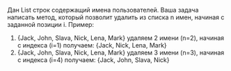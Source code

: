 Дан List строк содержащий имена пользователей. Ваша задача написать метод, который позволит удалить из списка n имен, начиная с заданной позиции i.
Пример:

1. {Jack, John, Slava, Nick, Lena, Mark} удаляем 2 имени (n=2), начиная с индекса (i=1) получаем: {Jack, Nick, Lena, Mark}
2. {Jack, John, Slava, Nick, Lena, Mark} удаляем 3 имени (n=3), начиная с индекса (i=4) получаем: {Jack, John, Slava, Nick}